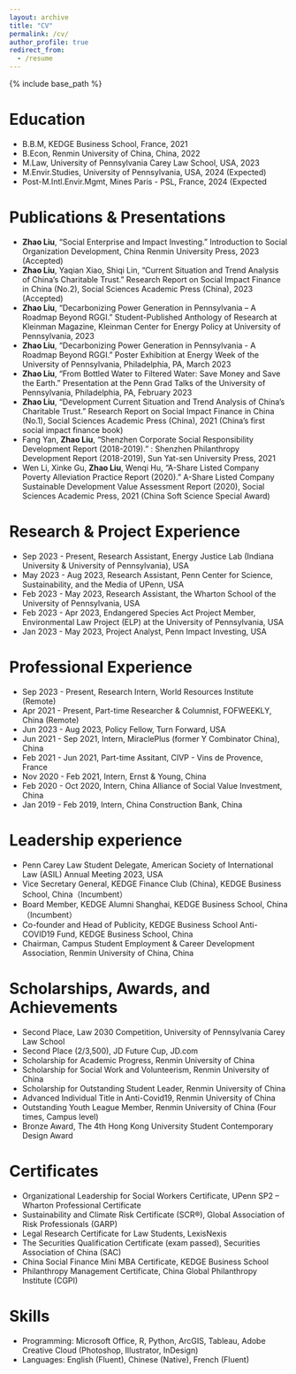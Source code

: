 ```yaml
---
layout: archive
title: "CV"
permalink: /cv/
author_profile: true
redirect_from:
  - /resume
---
```


{% include base_path %}

Education
======
* B.B.M, KEDGE Business School, France, 2021
* B.Econ, Renmin University of China, China, 2022
* M.Law, University of Pennsylvania Carey Law School, USA, 2023
* M.Envir.Studies, University of Pennsylvania, USA, 2024 (Expected)
* Post-M.Intl.Envir.Mgmt, Mines Paris - PSL, France, 2024 (Expected

Publications & Presentations
======
* **Zhao Liu**, “Social Enterprise and Impact Investing.” Introduction to Social Organization Development, China Renmin
University Press, 2023 (Accepted)
* **Zhao Liu**, Yaqian Xiao, Shiqi Lin, “Current Situation and Trend Analysis of China’s Charitable Trust.” Research Report
on Social Impact Finance in China (No.2), Social Sciences Academic Press (China), 2023 (Accepted)
* **Zhao Liu**, “Decarbonizing Power Generation in Pennsylvania – A Roadmap Beyond RGGI.” Student-Published
Anthology of Research at Kleinman Magazine, Kleinman Center for Energy Policy at University of Pennsylvania, 2023
* **Zhao Liu**, “Decarbonizing Power Generation in Pennsylvania - A Roadmap Beyond RGGI.” Poster Exhibition at Energy Week of the University of Pennsylvania, Philadelphia, PA, March 2023
* **Zhao Liu**, “From Bottled Water to Filtered Water: Save Money and Save the Earth.” Presentation at the Penn Grad Talks of the University of Pennsylvania, Philadelphia, PA, February 2023
* **Zhao Liu**, “Development Current Situation and Trend Analysis of China’s Charitable Trust.” Research Report on Social Impact Finance in China (No.1), Social Sciences Academic Press (China), 2021 (China’s first social impact finance book)
* Fang Yan, **Zhao Liu**, “Shenzhen Corporate Social Responsibility Development Report (2018-2019).” : Shenzhen Philanthropy Development Report (2018-2019), Sun Yat-sen University Press, 2021
* Wen Li, Xinke Gu, **Zhao Liu**, Wenqi Hu, “A-Share Listed Company Poverty Alleviation Practice Report (2020).” A-Share Listed Company Sustainable Development Value Assessment Report (2020), Social Sciences Academic Press, 2021 (China Soft Science Special Award)

Research & Project Experience
======
* Sep 2023 - Present, Research Assistant, Energy Justice Lab (Indiana University & University of Pennsylvania), USA
* May 2023 - Aug 2023, Research Assistant, Penn Center for Science, Sustainability, and the Media of UPenn, USA
* Feb 2023 - May 2023, Research Assistant, the Wharton School of the University of Pennsylvania, USA
* Feb 2023 - Apr 2023, Endangered Species Act Project Member, Environmental Law Project (ELP) at the University of Pennsylvania, USA
* Jan 2023 - May 2023, Project Analyst, Penn Impact Investing, USA


Professional Experience
======
* Sep 2023 - Present, Research Intern, World Resources Institute (Remote)
* Apr 2021 - Present, Part-time Researcher & Columnist, FOFWEEKLY, China (Remote)
* Jun 2023 - Aug 2023, Policy Fellow, Turn Forward, USA
* Jun 2021 - Sep 2021, Intern, MiraclePlus (former Y Combinator China), China
* Feb 2021 - Jun 2021, Part-time Assitant, CIVP - Vins de Provence, France
* Nov 2020 - Feb 2021, Intern, Ernst & Young, China
* Feb 2020 - Oct 2020, Intern, China Alliance of Social Value Investment, China
* Jan 2019 - Feb 2019, Intern, China Construction Bank, China


Leadership experience
======
* Penn Carey Law Student Delegate, American Society of International Law (ASIL) Annual Meeting 2023, USA
* Vice Secretary General, KEDGE Finance Club (China), KEDGE Business School, China（Incumbent）
* Board Member, KEDGE Alumni Shanghai, KEDGE Business School, China（Incumbent）
* Co-founder and Head of Publicity, KEDGE Business School Anti-COVID19 Fund, KEDGE Business School, China
* Chairman, Campus Student Employment & Career Development Association, Renmin University of China, China

Scholarships, Awards, and Achievements
======
* Second Place, Law 2030 Competition, University of Pennsylvania Carey Law School
* Second Place (2/3,500), JD Future Cup, JD.com
* Scholarship for Academic Progress, Renmin University of China
* Scholarship for Social Work and Volunteerism, Renmin University of China
* Scholarship for Outstanding Student Leader, Renmin University of China
* Advanced Individual Title in Anti-Covid19, Renmin University of China
* Outstanding Youth League Member, Renmin University of China (Four times, Campus level)
* Bronze Award, The 4th Hong Kong University Student Contemporary Design Award


Certificates
======
* Organizational Leadership for Social Workers Certificate, UPenn SP2 – Wharton Professional Certificate
* Sustainability and Climate Risk Certificate (SCR®), Global Association of Risk Professionals (GARP)
* Legal Research Certificate for Law Students, LexisNexis
* The Securities Qualification Certificate (exam passed), Securities Association of China (SAC)
* China Social Finance Mini MBA Certificate, KEDGE Business School
* Philanthropy Management Certificate, China Global Philanthropy Institute (CGPI)

Skills
======
* Programming: Microsoft Office, R, Python, ArcGIS, Tableau, Adobe Creative Cloud (Photoshop, Illustrator, InDesign)
* Languages: English (Fluent), Chinese (Native), French (Fluent)
